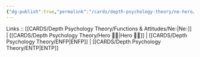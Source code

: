 ```yaml
---
{"dg-publish":true,"permalink":"/cards/depth-psychology-theory/ne-hero/","created":"2023-01-05T15:12:31.354+01:00","updated":"2023-04-10T21:33:40.778+02:00"}
---
```


Links :: [[CARDS/Depth Psychology Theory/Functions & Attitudes/Ne💧\|Ne💧]] | [[CARDS/Depth Psychology Theory/Hero 🦸‍♂️\|Hero 🦸‍♂️]] | [[CARDS/Depth Psychology Theory/ENFP\|ENFP]] | [[CARDS/Depth Psychology Theory/ENTP\|ENTP]]
